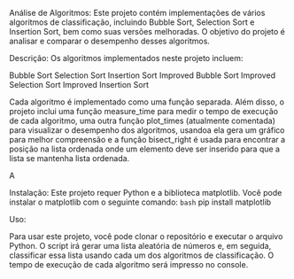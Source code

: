 
Análise de Algoritmos:
Este projeto contém implementações de vários algoritmos de classificação, incluindo Bubble Sort, Selection Sort e Insertion Sort, bem como suas versões melhoradas. O objetivo do projeto é analisar e comparar o desempenho desses algoritmos.

Descrição:
Os algoritmos implementados neste projeto incluem:

Bubble Sort
Selection Sort
Insertion Sort
Improved Bubble Sort
Improved Selection Sort
Improved Insertion Sort

Cada algoritmo é implementado como uma função separada. Além disso, o projeto inclui uma função measure_time para medir o tempo de execução de cada algoritmo, uma outra função plot_times (atualmente comentada) para visualizar o desempenho dos algoritmos, usandoa ela gera um gráfico para melhor compreensão e a função bisect_right é usada para encontrar a posição na lista ordenada onde um elemento deve ser inserido para que a lista se mantenha lista ordenada.

A 

Instalação:
Este projeto requer Python e a biblioteca matplotlib. Você pode instalar o matplotlib com o seguinte comando:
```bash```
pip install matplotlib


Uso:

Para usar este projeto, você pode clonar o repositório e executar o arquivo Python. O script irá gerar uma lista aleatória de números e, em seguida, classificar essa lista usando cada um dos algoritmos de classificação. O tempo de execução de cada algoritmo será impresso no console.



